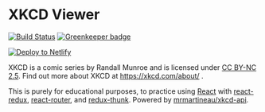 # XKCD Viewer

[![Build
Status](https://travis-ci.org/neverendingqs/xkcd-viewer.svg?branch=master)](https://travis-ci.org/neverendingqs/xkcd-viewer)
[![Greenkeeper
badge](https://badges.greenkeeper.io/neverendingqs/xkcd-viewer.svg)](https://greenkeeper.io/)

[![Deploy to
Netlify](https://www.netlify.com/img/deploy/button.svg)](https://app.netlify.com/start/deploy?repository=https://github.com/neverendingqs/xkcd-viewer)

XKCD is a comic series by Randall Munroe and is licensed under [CC BY-NC
2.5](https://creativecommons.org/licenses/by-nc/2.5/). Find out more about XKCD
at https://xkcd.com/about/ .

This is purely for educational purposes, to practice using
[React](https://reactjs.org/) with
[react-redux](https://github.com/reactjs/react-redux),
[react-router](https://github.com/ReactTraining/react-router), and
[redux-thunk](https://github.com/gaearon/redux-thunk). Powered by
[mrmartineau/xkcd-api](https://github.com/mrmartineau/xkcd-api).
